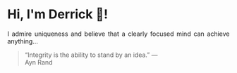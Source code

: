 # Hi, I'm Derrick 👋!
<p align="justify">I admire uniqueness and believe that a clearly focused mind can achieve anything...</p> 
<!-- #quote-start -->
<blockquote>&ldquo;Integrity is the ability to stand by an idea.&rdquo; &mdash; <footer>Ayn Rand</footer></blockquote>
<!-- #quote-end -->
